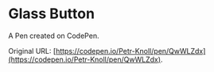 # Glass Button

A Pen created on CodePen.

Original URL: [https://codepen.io/Petr-Knoll/pen/QwWLZdx](https://codepen.io/Petr-Knoll/pen/QwWLZdx).


